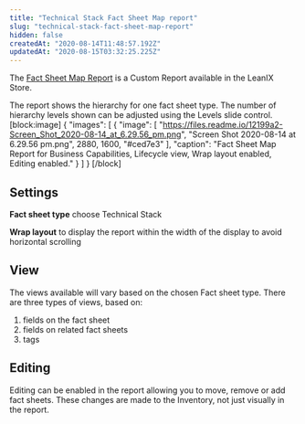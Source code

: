 ```yaml
---
title: "Technical Stack Fact Sheet Map report"
slug: "technical-stack-fact-sheet-map-report"
hidden: false
createdAt: "2020-08-14T11:48:57.192Z"
updatedAt: "2020-08-15T03:32:25.225Z"
---
```

The [Fact Sheet Map Report](https://store.leanix.net/en/report-details/f7fd185e-10a5-4496-affe-8884f54de96d/749ef021-c59a-4fd1-8ae6-65e05dcf9bbd) is a Custom Report available in the LeanIX Store.

The report shows the hierarchy for one fact sheet type. The number of hierarchy levels shown can be adjusted using the Levels slide control. 
[block:image]
{
  "images": [
    {
      "image": [
        "https://files.readme.io/12199a2-Screen_Shot_2020-08-14_at_6.29.56_pm.png",
        "Screen Shot 2020-08-14 at 6.29.56 pm.png",
        2880,
        1600,
        "#ced7e3"
      ],
      "caption": "Fact Sheet Map Report for Business Capabilities, Lifecycle view, Wrap layout enabled, Editing enabled."
    }
  ]
}
[/block]
## Settings

**Fact sheet type** choose Technical Stack

**Wrap layout**  to display the report within the width of the display to avoid horizontal scrolling

## View

The views available will vary based on the chosen Fact sheet type. There are three types of views, based on: 

1. fields on the fact sheet 
2. fields on related fact sheets
3. tags


## Editing

Editing can be enabled in the report allowing you to move, remove or add fact sheets. These changes are made to the Inventory, not just visually in the report.